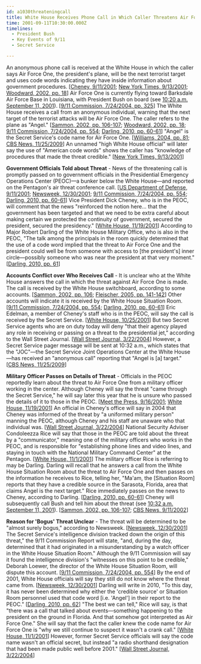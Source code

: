 ```yaml
---
id: a1030threateningcall
title: White House Receives Phone Call in Which Caller Threatens Air Force One
time: 2001-09-11T10:30:00.000Z
timelines:
  - President Bush
  - Key Events of 9/11
  - Secret Service

---
```


An anonymous phone call is received at the White House in which the caller says Air Force One, the president's plane, will be the next terrorist target and uses code words indicating they have inside information about government procedures. [[Cheney, 9/11/2001][1]; [New York Times, 9/13/2001][2]; [Woodward, 2002, pp. 18][3]] Air Force One is currently flying toward Barksdale Air Force Base in Louisiana, with President Bush on board (see [10:20 a.m. September 11, 2001](/timeline/#a1020destinationbarksdale)). [[9/11 Commission, 7/24/2004, pp. 325][4]] The White House receives a call from an anonymous individual, warning that the next target of the terrorist attacks will be Air Force One. The caller refers to the plane as "Angel." [[Sammon, 2002, pp. 106-107][5]; [Woodward, 2002, pp. 18][3]; [9/11 Commission, 7/24/2004, pp. 554][4]; [Darling, 2010, pp. 60-61][6]] "Angel" is the Secret Service's code name for Air Force One. [[Williams, 2004, pp. 81][7]; [CBS News, 11/25/2009][8]] An unnamed "high White House official" will later say the use of "American code words" shows the caller has "knowledge of procedures that made the threat credible." [[New York Times, 9/13/2001][9]]

**Government Officials Told about Threat** - News of the threatening call is promptly passed on to government officials in the Presidential Emergency Operations Center (PEOC)—a bunker below the White House—and reported on the Pentagon's air threat conference call. [[US Department of Defense, 9/11/2001][10]; [Newsweek, 12/30/2001][11]; [9/11 Commission, 7/24/2004, pp. 554][4]; [Darling, 2010, pp. 60-61][6]] Vice President Dick Cheney, who is in the PEOC, will comment that the news "reinforced the notion here… that the government has been targeted and that we need to be extra careful about making certain we protected the continuity of government, secured the president, secured the presidency." [[White House, 11/19/2001][12]] According to Major Robert Darling of the White House Military Office, who is also in the PEOC, "The talk among the principals in the room quickly determined that the use of a code word implied that the threat to Air Force One and the president could well be from someone with access to [the president's] inner circle—possibly someone who was near the president at that very moment." [[Darling, 2010, pp. 61][6]]

**Accounts Conflict over Who Receives Call** - It is unclear who at the White House answers the call in which the threat against Air Force One is made. The call is received by the White House switchboard, according to some accounts. [[Sammon, 2002, pp. 106][5]; [Fleischer, 2005, pp. 141-142][13]] Other accounts will indicate it is received by the White House Situation Room. [[9/11 Commission, 7/24/2004, pp. 554][4]; [Darling, 2010, pp. 60-61][6]] Eric Edelman, a member of Cheney's staff who is in the PEOC, will say the call is received by the Secret Service. [[White House, 10/25/2001][14]] But two Secret Service agents who are on duty today will deny "that their agency played any role in receiving or passing on a threat to the presidential jet," according to the Wall Street Journal. [[Wall Street Journal, 3/22/2004][15]] However, a Secret Service pager message will be sent at 10:32 a.m., which states that the "JOC"—the Secret Service Joint Operations Center at the White House—has received an "anonymous call" reporting that "Angel is [a] target." [[CBS News, 11/25/2009][8]]

**Military Officer Passes on Details of Threat** - Officials in the PEOC reportedly learn about the threat to Air Force One from a military officer working in the center. Although Cheney will say the threat "came through the Secret Service," he will say later this year that he is unsure who passed the details of it to those in the PEOC. [[Meet the Press, 9/16/2001][16]; [White House, 11/19/2001][12]] An official in Cheney's office will say in 2004 that Cheney was informed of the threat by "a uniformed military person" manning the PEOC, although Cheney and his staff are unaware who that individual was. [[Wall Street Journal, 3/22/2004][15]] National Security Adviser Condoleezza Rice will say that those in the PEOC are told about the threat by a "communicator," meaning one of the military officers who works in the PEOC, and is responsible for "establishing phone lines and video lines, and staying in touch with the National Military Command Center" at the Pentagon. [[White House, 11/1/2001][17]] The military officer Rice is referring to may be Darling. Darling will recall that he answers a call from the White House Situation Room about the threat to Air Force One and then passes on the information he receives to Rice, telling her, "Ma'am, the [Situation Room] reports that they have a credible source in the Sarasota, Florida, area that claims Angel is the next target." Rice immediately passes on the news to Cheney, according to Darling. [[Darling, 2010, pp. 60-61][6]] Cheney will subsequently call Bush and tell him about the threat (see [10:32 a.m. September 11, 2001](/timeline/#a1032angelthreat)). [[Sammon, 2002, pp. 106-107][5]; [CBS News, 9/11/2002][18]]

**Reason for 'Bogus' Threat Unclear** - The threat will be determined to be "almost surely bogus," according to Newsweek. [[Newsweek, 12/30/2001][11]] The Secret Service's intelligence division tracked down the origin of this threat," the 9/11 Commission Report will state, "and, during the day, determined that it had originated in a misunderstanding by a watch officer in the White House Situation Room." Although the 9/11 Commission will say it found the intelligence division's "witnesses on this point to be credible," Deborah Loewer, the director of the White House Situation Room, will dispute this account. [[9/11 Commission, 7/24/2004, pp. 554][4]] By the end of 2001, White House officials will say they still do not know where the threat came from. [[Newsweek, 12/30/2001][11]] Darling will write in 2010, "To this day, it has never been determined why either the 'credible source' or Situation Room personnel used that code word [i.e. 'Angel'] in their report to the PEOC." [[Darling, 2010, pp. 62][6]] "The best we can tell," Rice will say, is that "there was a call that talked about events—something happening to the president on the ground in Florida. And that somehow got interpreted as Air Force One." She will say that the fact the caller knew the code name for Air Force One is "why we still continue to suspect it wasn't a crank call." [[White House, 11/1/2001][17]] However, former Secret Service officials will say the code name wasn't an official secret, but instead "a radio shorthand designation that had been made public well before 2001." [[Wall Street Journal, 3/22/2004][15]]

[1]: https://www.scribd.com/document/12992809/Lynne-Cheney-s-9-11-Notes-from-the-White-House-Bunker
[2]: https://www.nytimes.com/2001/09/13/opinion/essay-inside-the-bunker.html
[3]: https://www.amazon.com/Bush-at-War-Bob-Woodward/dp/0743204735
[4]: https://web.archive.org/web/20041020144854/http://www.decloah.com/mirrors/9-11/911_Report.txt
[5]: https://www.amazon.com/Fighting-Back-Terrorism-Inside-White/dp/0895261499
[6]: https://www.amazon.com/24-Hours-Inside-Presidents-Bunker/dp/1450244246
[7]: https://www.amazon.com/How-Be-President-Where-Office/dp/0811843165
[8]: https://www.cbsnews.com/news/egads-confidential-9-11-pager-messages-disclosed/
[9]: https://www.nytimes.com/2001/09/13/opinion/essay-inside-the-bunker.html
[10]: http://www.oredigger61.org/wp-content/uploads/2011/07/Air-Threat-Conference-Call-Hyde.pdf
[11]: https://www.newsweek.com/day-changed-america-148319
[12]: https://www.scribd.com/document/16869695/NY-B9-Farmer-Misc-WH-1-of-3-Fdr-11-19-01-Newsweek-Interview-of-Cheney-450
[13]: https://www.amazon.com/Taking-Heat-President-Press-Years/dp/0060747625
[14]: https://www.scribd.com/document/16942234/NY-B10-Farmer-Misc-WH-3-of-3-Fdr-10-25-01-Evan-Thomas-Newsweek-Interview-of-Eric-Edelman-479
[15]: http://opprop911.no/wp-content/uploads/2010/08/9-11-Government-Inconsitencies.pdf
[16]: https://georgewbush-whitehouse.archives.gov/vicepresident/news-speeches/speeches/vp20010916.html
[17]: https://www.scribd.com/document/16571587/T3-B11-EOP-Produced-Documents-Vol-III-Fdr-11-1-01-Evan-Thomas-Newsweek-Interview-of-Rice-001
[18]: https://www.cbsnews.com/news/the-presidents-story-11-09-2002/
